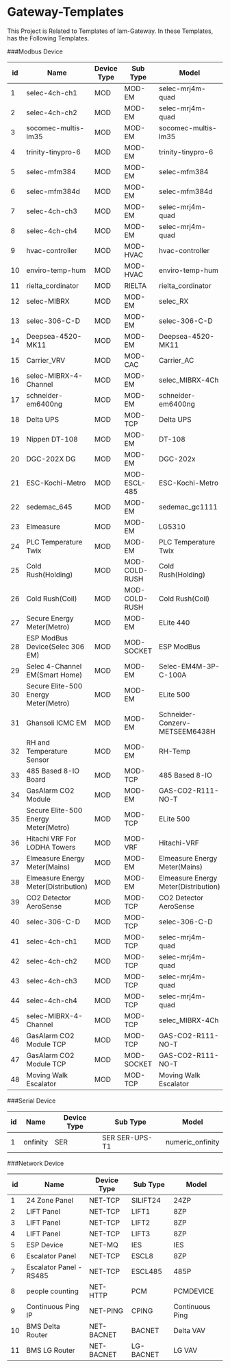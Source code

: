 # Gateway-Templates

This Project is Related to Templates of Iam-Gateway.
In these Templates, has the Following Templates.


###Modbus Device


| id  | 	 Name                  	 | Device Type | 	 Sub Type    | 	 Model               |
|-----|---------------------------|-------------|---------------|-----------------------|
| 1	  | selec-4ch-ch1             | 	 MOD       | 	 MOD-EM      | 	 selec-mrj4m-quad    |
| 2	  | selec-4ch-ch2             | 	 MOD       | 	 MOD-EM      | 	 selec-mrj4m-quad    |
| 3	  | socomec-multis-lm35       | 	 MOD       | 	 MOD-EM      | 	 socomec-multis-lm35 |
| 4	  | trinity-tinypro-6         | 	 MOD       | 	 MOD-EM      | 	 trinity-tinypro-6   |
| 5	  | selec-mfm384              | 	 MOD       | 	 MOD-EM      | 	 selec-mfm384        |
| 6	  | selec-mfm384d             | 	 MOD       | 	 MOD-EM      | 	 selec-mfm384d       |
| 7   | 	 selec-4ch-ch3           | 	 MOD       | 	 MOD-EM      | 	 selec-mrj4m-quad    |
| 8   | 	 selec-4ch-ch4           | 	 MOD       | 	 MOD-EM      | 	 selec-mrj4m-quad    |
| 9   | 	 hvac-controller         | 	 MOD       | 	 MOD-HVAC    | 	 hvac-controller     |
| 10  | 	 enviro-temp-hum         | 	 MOD       | 	 MOD-HVAC    | 	 enviro-temp-hum     |
| 11	 | rielta_cordinator         | 	 MOD       | 	 RIELTA      | 	 rielta_cordinator   |
| 12  | 	 selec-MIBRX             | 	 MOD       | 	 MOD-EM      | 	 selec_RX            |
| 13	 | selec-306-C-D             | MOD         | 	 MOD-EM      | 	 selec-306-C-D       |
| 14	 | Deepsea-4520-MK11         | 	 MOD       | 	 MOD-EM      | 	 Deepsea-4520-MK11   |
| 15	 | Carrier_VRV               | 	 MOD       | 	 MOD-CAC     | 	 Carrier_AC          |
| 16	 | selec-MIBRX-4-Channel     | 	 MOD       | 	 MOD-EM      | 	 selec_MIBRX-4Ch     |
| 17	 | schneider-em6400ng        | 	 MOD       | 	 MOD-EM      | 	 schneider-em6400ng  |
| 18  | Delta UPS                 | MOD         | MOD-TCP       | Delta UPS             |
| 19  | Nippen DT-108             | MOD         | MOD-EM        | DT-108                |
| 20  | DGC-202X DG               | MOD         | MOD-EM        | DGC-202x              |
| 21  | ESC-Kochi-Metro           | MOD         | MOD-ESCL-485  | ESC-Kochi-Metro       |
| 22  | sedemac_645               | MOD         | MOD-EM        | sedemac_gc1111        |
| 23  | Elmeasure                 | MOD         | MOD-EM        | LG5310                |
| 24  | PLC Temperature Twix      | MOD         | MOD-EM        | PLC Temperature Twix  |
| 25  | Cold Rush(Holding)        | MOD         | MOD-COLD-RUSH | Cold Rush(Holding)    |
| 26  | Cold Rush(Coil)           | MOD         | MOD-COLD-RUSH | Cold Rush(Coil)       |
| 27 | Secure Energy Meter(Metro)           | MOD           | MOD-EM        | ELite 440                            |
| 28 | ESP ModBus Device(Selec 306 EM)      | MOD           | MOD-SOCKET    | ESP ModBus                           |
| 29 | Selec 4-Channel EM(Smart Home)       | MOD           | MOD-EM        | Selec-EM4M-3P-C-100A                 |
| 30 | Secure Elite-500 Energy Meter(Metro) | MOD           | MOD-EM        | ELite 500                            |
| 31 | Ghansoli ICMC EM                     | MOD           | MOD-EM        | Schneider-Conzerv-METSEEM6438H       |
| 32 | RH and Temperature Sensor            | MOD           | MOD-EM        | RH-Temp                              |
| 33 | 485 Based 8-IO Board                 | MOD           | MOD-TCP       | 485 Based 8-IO                       |
| 34 | GasAlarm CO2 Module                  | MOD           | MOD-EM        | GAS-CO2-R111-NO-T                    |
| 35 | Secure Elite-500 Energy Meter(Metro) | MOD           | MOD-TCP       | ELite 500                            |
| 36 | Hitachi VRF For LODHA Towers         | MOD           | MOD-VRF       | Hitachi-VRF                          |
| 37 | Elmeasure Energy Meter(Mains)        | MOD           | MOD-EM        | Elmeasure Energy Meter(Mains)        |
| 38 | Elmeasure Energy Meter(Distribution) | MOD           | MOD-EM        | Elmeasure Energy Meter(Distribution) |
| 39 | CO2 Detector AeroSense               | MOD           | MOD-TCP       | CO2 Detector AeroSense               |
| 40 | selec-306-C-D                        | MOD           | MOD-TCP       | selec-306-C-D                        |
| 41 | selec-4ch-ch1                        | MOD           | MOD-TCP       | selec-mrj4m-quad                     |
| 42 | selec-4ch-ch2                        | MOD           | MOD-TCP       | selec-mrj4m-quad                     |
| 43 | selec-4ch-ch3                        | MOD           | MOD-TCP       | selec-mrj4m-quad                     |
| 44 | selec-4ch-ch4                        | MOD           | MOD-TCP       | selec-mrj4m-quad                     |
| 45 | selec-MIBRX-4-Channel                | MOD           | MOD-TCP       | selec_MIBRX-4Ch                      |
| 46 | GasAlarm CO2 Module TCP              | MOD           | MOD-TCP       | GAS-CO2-R111-NO-T                    |
| 47 | GasAlarm CO2 Module TCP              | MOD           | MOD-SOCKET    | GAS-CO2-R111-NO-T                    |
| 48 | Moving Walk Escalator                | MOD           | MOD-TCP       | Moving Walk Escalator                |





###Serial Device


| id  | 	 Name                  	 | Device Type | 	 Sub Type      | 	 Model           |
|-----|---------------------------|-------------|-----------------|-------------------|
| 1   | 	onfinity                 | SER         | 	SER	SER-UPS-T1 | 	numeric_onfinity |


###Network Device


| id  | 	 Name                  	   | Device Type | 	 Sub Type | 	 Model |
|-----|-----------------------------|-------------|------------|---------|
| 1   | 	 24 Zone Panel             | 	 NET-TCP   | 	 SILIFT24 | 	 24ZP  | 
| 2   | 	 LIFT Panel                | 	 NET-TCP   | 	 LIFT1    | 	 8ZP   |  
| 3   | 	 LIFT Panel                | 	 NET-TCP   | 	 LIFT2    | 	 8ZP   |   
| 4   | 	 LIFT Panel                | 	 NET-TCP   | 	 LIFT3    | 	 8ZP   | 
| 5   | 	 ESP Device                | 	 NET-MQ    | 	 IES      | 	 IES   |   
| 6   | 	 Escalator Panel           | 	 NET-TCP   | 	 ESCL8    | 	 8ZP   |    
| 7   | 	 Escalator Panel - RS485 	 | NET-TCP     | 	 ESCL485  | 	 485P  | 
| 8  | people counting         | NET-HTTP      | PCM        | PCMDEVICE       |
| 9  | Continuous Ping IP      | NET-PING      | CPING      | Continuous Ping |
| 10 | BMS Delta Router        | NET-BACNET    | BACNET     | Delta VAV       |
| 11 | BMS LG Router           | NET-BACNET    | LG-BACNET  | LG VAV          |


